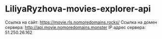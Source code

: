 # LiliyaRyzhova-movies-explorer-api

Ссылка на сайт: https://movie.rls.nomoredomains.rocks/
Ссылка на домен сервера: http://api.movie.nomoredomains.monster
IP адрес сервера: 51.250.26.162
